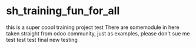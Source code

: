 # sh_training_fun_for_all
this is a super coool training project 
test
There are somemodule in here taken straight from odoo community, just as examples, please don't sue me test
test
test
final
new testing
